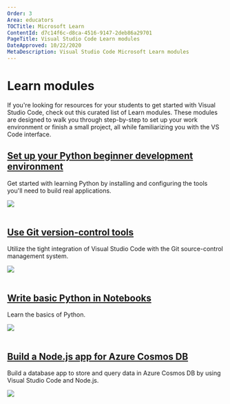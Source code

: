 ```yaml
---
Order: 3
Area: educators
TOCTitle: Microsoft Learn
ContentId: d7c14f6c-d8ca-4516-9147-2deb86a29701
PageTitle: Visual Studio Code Learn modules
DateApproved: 10/22/2020
MetaDescription: Visual Studio Code Microsoft Learn modules
---
```

# Learn modules

If you're looking for resources for your students to get started with Visual Studio Code, check out this curated list of Learn modules. These modules are designed to walk you through step-by-step to set up your work environment or finish a small project, all while familiarizing you with the VS Code interface.

<div class="module">
    <div class="info">
        <a href="HTTPS://learn.microsoft.com/training/modules/python-install-vscode/"><h2 class="title faux-h3">Set up your Python beginner development environment</h2></a>
    </div>
    <p class="description">Get started with learning Python by installing and configuring the tools you'll need to build real applications.</p>
    <a href="HTTPS://learn.microsoft.com/training/modules/python-install-vscode" title="Python module">
        <img src="/assets/learn/educators/learn-modules/learn-python-vscode.png" aria-hidden="true" class="thumb"/>
    </a>
</div><br/>
<div class="module">
    <div class="info">
        <a href="HTTPS://learn.microsoft.com/training/modules/use-git-from-vs-code/"><h2 class="title faux-h3">Use Git version-control tools</h2></a>
    </div>
     <p class="description">Utilize the tight integration of Visual Studio Code with the Git source-control management system.</p>
    <a href="HTTPS://learn.microsoft.com/training/modules/use-git-from-vs-code/" title="Git module">
        <img src="/assets/learn/educators/learn-modules/learn-git.png" aria-hidden="true" class="thumb"/>
    </a>
</div><br/>

<div class="module">
    <div class="info">
        <a href="HTTPS://learn.microsoft.com/training/modules/basic-python-nasa/"><h2 class="title faux-h3">Write basic Python in Notebooks</h2></a>
    </div>
    <p class="description">Learn the basics of Python.</p>
    <a href="HTTPS://learn.microsoft.com/training/modules/basic-python-nasa/" title="Python notebook module">
        <img src="/assets/learn/educators/learn-modules/learn-python-notebooks.png" aria-hidden="true" class="thumb"/>
    </a>
</div><br/>

<div class="module">
    <div class="info">
        <a href="HTTPS://learn.microsoft.com/training/modules/build-node-cosmos-app-vscode/"><h2 class="title faux-h3">Build a Node.js app for Azure Cosmos DB</h2></a>
    </div>
    <p class="description">Build a database app to store and query data in Azure Cosmos DB by using Visual Studio Code and Node.js.</p>
    <a href="HTTPS://learn.microsoft.com/training/modules/build-node-cosmos-app-vscode/" title="Azure Cosmos DB module">
        <img src="/assets/learn/educators/learn-modules/learn-node-app.png" aria-hidden="true" class="thumb"/>
    </a>
</div><br/>
